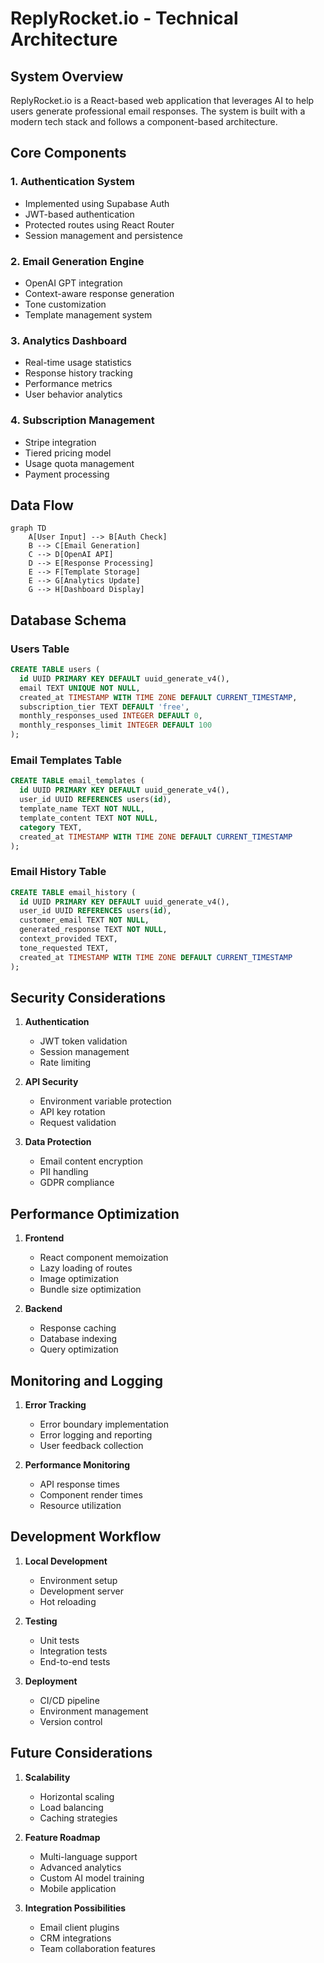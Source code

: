 # ReplyRocket.io - Technical Architecture

## System Overview

ReplyRocket.io is a React-based web application that leverages AI to help users generate professional email responses. The system is built with a modern tech stack and follows a component-based architecture.

## Core Components

### 1. Authentication System
- Implemented using Supabase Auth
- JWT-based authentication
- Protected routes using React Router
- Session management and persistence

### 2. Email Generation Engine
- OpenAI GPT integration
- Context-aware response generation
- Tone customization
- Template management system

### 3. Analytics Dashboard
- Real-time usage statistics
- Response history tracking
- Performance metrics
- User behavior analytics

### 4. Subscription Management
- Stripe integration
- Tiered pricing model
- Usage quota management
- Payment processing

## Data Flow

```mermaid
graph TD
    A[User Input] --> B[Auth Check]
    B --> C[Email Generation]
    C --> D[OpenAI API]
    D --> E[Response Processing]
    E --> F[Template Storage]
    E --> G[Analytics Update]
    G --> H[Dashboard Display]
```

## Database Schema

### Users Table
```sql
CREATE TABLE users (
  id UUID PRIMARY KEY DEFAULT uuid_generate_v4(),
  email TEXT UNIQUE NOT NULL,
  created_at TIMESTAMP WITH TIME ZONE DEFAULT CURRENT_TIMESTAMP,
  subscription_tier TEXT DEFAULT 'free',
  monthly_responses_used INTEGER DEFAULT 0,
  monthly_responses_limit INTEGER DEFAULT 100
);
```

### Email Templates Table
```sql
CREATE TABLE email_templates (
  id UUID PRIMARY KEY DEFAULT uuid_generate_v4(),
  user_id UUID REFERENCES users(id),
  template_name TEXT NOT NULL,
  template_content TEXT NOT NULL,
  category TEXT,
  created_at TIMESTAMP WITH TIME ZONE DEFAULT CURRENT_TIMESTAMP
);
```

### Email History Table
```sql
CREATE TABLE email_history (
  id UUID PRIMARY KEY DEFAULT uuid_generate_v4(),
  user_id UUID REFERENCES users(id),
  customer_email TEXT NOT NULL,
  generated_response TEXT NOT NULL,
  context_provided TEXT,
  tone_requested TEXT,
  created_at TIMESTAMP WITH TIME ZONE DEFAULT CURRENT_TIMESTAMP
);
```

## Security Considerations

1. **Authentication**
   - JWT token validation
   - Session management
   - Rate limiting

2. **API Security**
   - Environment variable protection
   - API key rotation
   - Request validation

3. **Data Protection**
   - Email content encryption
   - PII handling
   - GDPR compliance

## Performance Optimization

1. **Frontend**
   - React component memoization
   - Lazy loading of routes
   - Image optimization
   - Bundle size optimization

2. **Backend**
   - Response caching
   - Database indexing
   - Query optimization

## Monitoring and Logging

1. **Error Tracking**
   - Error boundary implementation
   - Error logging and reporting
   - User feedback collection

2. **Performance Monitoring**
   - API response times
   - Component render times
   - Resource utilization

## Development Workflow

1. **Local Development**
   - Environment setup
   - Development server
   - Hot reloading

2. **Testing**
   - Unit tests
   - Integration tests
   - End-to-end tests

3. **Deployment**
   - CI/CD pipeline
   - Environment management
   - Version control

## Future Considerations

1. **Scalability**
   - Horizontal scaling
   - Load balancing
   - Caching strategies

2. **Feature Roadmap**
   - Multi-language support
   - Advanced analytics
   - Custom AI model training
   - Mobile application

3. **Integration Possibilities**
   - Email client plugins
   - CRM integrations
   - Team collaboration features 